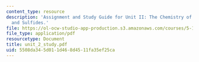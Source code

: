 ```yaml
---
content_type: resource
description: 'Assignment and Study Guide for Unit II: The Chemistry of Ethers, Epoxides,
  and Sulfides.'
file: https://ol-ocw-studio-app-production.s3.amazonaws.com/courses/5-13-organic-chemistry-ii-fall-2006/5508da345d011d468d4511fa35ef25ca_unit_2_study.pdf
file_type: application/pdf
resourcetype: Document
title: unit_2_study.pdf
uid: 5508da34-5d01-1d46-8d45-11fa35ef25ca
---
```


